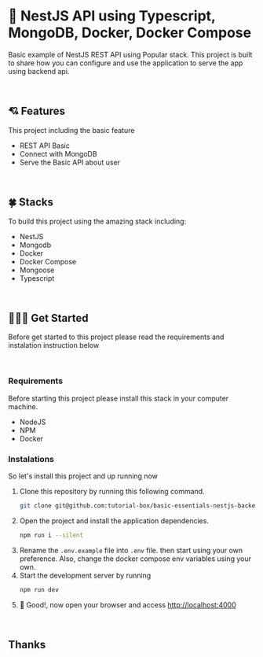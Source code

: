 <!-- README -->
<div class="top"/>

<!-- PROJECT INFO -->

# 🎉 NestJS API using Typescript, MongoDB, Docker, Docker Compose

Basic example of NestJS REST API using Popular stack. This project is built to share how you can configure and use the application to serve the app using backend api.

<br/>

## 💘 Features

This project including the basic feature

- REST API Basic
- Connect with MongoDB
- Serve the Basic API about user

<br/>

## 🍀 Stacks

To build this project using the amazing stack including:

- NestJS
- Mongodb
- Docker
- Docker Compose
- Mongoose
- Typescript

<br/>

## 🧑🏿‍💻 Get Started

Before get started to this project please read the requirements and instalation instruction below

<br/>

### Requirements

Before starting this project please install this stack in your computer machine.

- NodeJS
- NPM
- Docker

### Instalations

So let's install this project and up running now

1. Clone this repository by running this following command.
   ```bash
   git clone git@github.com:tutorial-box/basic-essentials-nestjs-backenda-api.git
   ```
2. Open the project and install the application dependencies.
   ```bash
   npm run i --silent
   ```
3. Rename the `.env.example` file into `.env` file. then start using your own preference. Also, change the docker compose env variables using your own.
4. Start the development server by running
   ```bash
   npm run dev
   ```
5. 🎉 Good!, now open your browser and access [http://localhost:4000](https://localhost:4000)

<br/>

## Thanks
